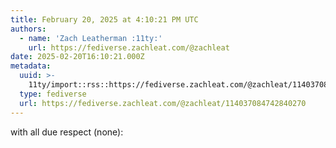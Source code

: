 ```yaml
---
title: February 20, 2025 at 4:10:21 PM UTC
authors:
  - name: 'Zach Leatherman :11ty:'
    url: https://fediverse.zachleat.com/@zachleat
date: 2025-02-20T16:10:21.000Z
metadata:
  uuid: >-
    11ty/import::rss::https://fediverse.zachleat.com/@zachleat/114037084742840270
  type: fediverse
  url: https://fediverse.zachleat.com/@zachleat/114037084742840270
---
```

with all due respect (none):